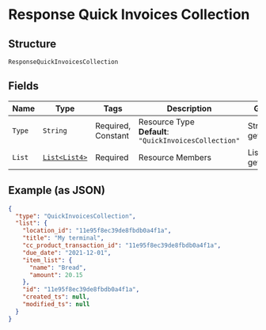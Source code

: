 
# Response Quick Invoices Collection

## Structure

`ResponseQuickInvoicesCollection`

## Fields

| Name | Type | Tags | Description | Getter | Setter |
|  --- | --- | --- | --- | --- | --- |
| `Type` | `String` | Required, Constant | Resource Type<br>**Default**: `"QuickInvoicesCollection"` | String getType() | setType(String type) |
| `List` | [`List<List4>`](../../doc/models/list-4.md) | Required | Resource Members | List<List4> getList() | setList(List<List4> list) |

## Example (as JSON)

```json
{
  "type": "QuickInvoicesCollection",
  "list": {
    "location_id": "11e95f8ec39de8fbdb0a4f1a",
    "title": "My terminal",
    "cc_product_transaction_id": "11e95f8ec39de8fbdb0a4f1a",
    "due_date": "2021-12-01",
    "item_list": {
      "name": "Bread",
      "amount": 20.15
    },
    "id": "11e95f8ec39de8fbdb0a4f1a",
    "created_ts": null,
    "modified_ts": null
  }
}
```

